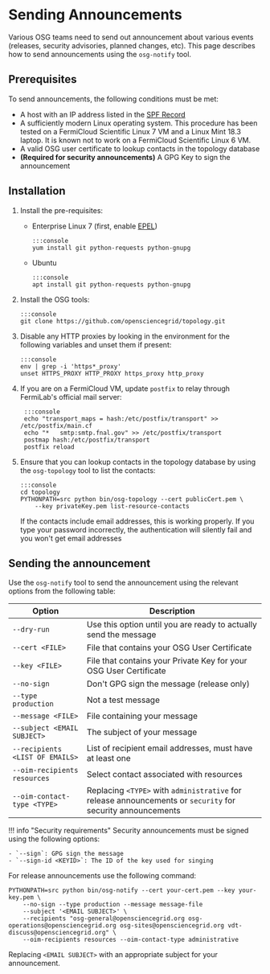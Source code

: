 Sending Announcements
=====================

Various OSG teams need to send out announcement about various events (releases, security advisories, planned changes,
etc).
This page describes how to send announcements using the `osg-notify` tool.

Prerequisites
-------------

To send announcements, the following conditions must be met:

-   A host with an IP address listed in the
    [SPF Record](https://mxtoolbox.com/SuperTool.aspx?action=spf%3aopensciencegrid.org&run=toolpage)
-   A sufficiently modern Linux operating system.
    This procedure has been tested on a FermiCloud Scientific Linux 7 VM and a Linux Mint 18.3 laptop.
    It is known not to work on a FermiCloud Scientific Linux 6 VM.
-   A valid OSG user certificate to lookup contacts in the topology database
-   **(Required for security announcements)** A GPG Key to sign the announcement

Installation
------------

1.  Install the pre-requisites:
    -   Enterprise Linux 7 (first, enable
        [EPEL](https://opensciencegrid.org/docs/common/yum/#install-the-epel-repositories))

            :::console
            yum install git python-requests python-gnupg

    -   Ubuntu

            :::console
            apt install git python-requests python-gnupg

1.  Install the OSG tools:

        :::console
        git clone https://github.com/opensciencegrid/topology.git

1.  Disable any HTTP proxies by looking in the environment for the following variables and unset them if present:

        :::console
        env | grep -i 'https*_proxy'
        unset HTTPS_PROXY HTTP_PROXY https_proxy http_proxy

1. If you are on a FermiCloud VM, update `postfix` to relay through FermiLab's official mail server:

        :::console
        echo "transport_maps = hash:/etc/postfix/transport" >> /etc/postfix/main.cf
        echo "*   smtp:smtp.fnal.gov" >> /etc/postfix/transport
        postmap hash:/etc/postfix/transport
        postfix reload

5.  Ensure that you can lookup contacts in the topology database by using the `osg-topology` tool to list the contacts:

        :::console
        cd topology
        PYTHONPATH=src python bin/osg-topology --cert publicCert.pem \
            --key privateKey.pem list-resource-contacts

    If the contacts include email addresses, this is working properly.
    If you type your password incorrectly, the authentication will silently fail and you won't get email addresses

Sending the announcement
------------------------

Use the `osg-notify` tool to send the announcement using the relevant options from the following table:

| Option                          | Description                                                                                                  |
|---------------------------------|--------------------------------------------------------------------------------------------------------------|
| `--dry-run`                     | Use this option until you are ready to actually send the message                                             |
| `--cert <FILE>`                 | File that contains your OSG User Certificate                                                                 |
| `--key <FILE>`                  | File that contains your Private Key for your OSG User Certificate                                            |
| `--no-sign`                     | Don't GPG sign the message (release only)                                                                    |
| `--type production`             | Not a test message                                                                                           |
| `--message <FILE>`              | File containing your message                                                                                 |
| `--subject <EMAIL SUBJECT>`     | The subject of your message                                                                                  |
| `--recipients <LIST OF EMAILS>` | List of recipient email addresses, must have at least one                                                    |
| `--oim-recipients resources`    | Select contact associated with resources                                                                     |
| `--oim-contact-type <TYPE>`     | Replacing `<TYPE>` with `administrative` for release announcements or  `security` for security announcements |

!!! info "Security requirements"
    Security announcements must be signed using the following options:

    - `--sign`: GPG sign the message
    - `--sign-id <KEYID>`: The ID of the key used for singing

For release announcements use the following command:

```console
PYTHONPATH=src python bin/osg-notify --cert your-cert.pem --key your-key.pem \
    --no-sign --type production --message message-file
    --subject '<EMAIL SUBJECT>' \
    --recipients "osg-general@opensciencegrid.org osg-operations@opensciencegrid.org osg-sites@opensciencegrid.org vdt-discuss@opensciencegrid.org" \
    --oim-recipients resources --oim-contact-type administrative
```

Replacing `<EMAIL SUBJECT>` with an appropriate subject for your announcement.
